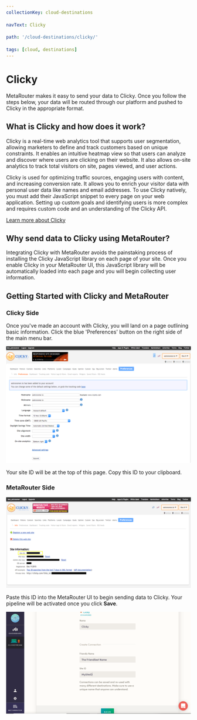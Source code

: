 ```yaml
---
collectionKey: cloud-destinations

navText: Clicky

path: '/cloud-destinations/clicky/'

tags: [cloud, destinations]
---
```


# Clicky

MetaRouter makes it easy to send your data to Clicky. Once you follow the steps below, your data will be routed through our platform and pushed to Clicky in the appropriate format.

## What is Clicky and how does it work?

Clicky is a real-time web analytics tool that supports user segmentation, allowing marketers to define and track customers based on unique constraints. It enables an intuitive heatmap view so that users can analyze and discover where users are clicking on their website. It also allows on-site analytics to track total visitors on site, pages viewed, and user actions.

Clicky is used for optimizing traffic sources, engaging users with content, and increasing conversion rate. It allows you to enrich your visitor data with personal user data like names and email addresses. To use Clicky natively, you must add their JavaScript snippet to every page on your web application. Setting up custom goals and identifying users is more complex and requires custom code and an understanding of the Clicky API.

[Learn more about Clicky](https://clicky.com/)

## Why send data to Clicky using MetaRouter?

Integrating Clicky with MetaRouter avoids the painstaking process of installing the Clicky JavaScript library on each page of your site. Once you enable Clicky in your MetaRouter UI, this JavaScript library will be automatically loaded into each page and you will begin collecting user information.

## Getting Started with Clicky and MetaRouter

### Clicky Side

Once you've made an account with Clicky, you will land on a page outlining basic information. Click the blue 'Preferences' button on the right side of the main menu bar.

![clicky3](/images/clicky3.png)

Your site ID will be at the top of this page. Copy this ID to your clipboard.

### MetaRouter Side

![clicky4](/images/clicky4.png)

Paste this ID into the MetaRouter UI to begin sending data to Clicky. Your pipeline will be activated once you click **Save**.

![clicky5](/images/clicky5v2.png)
